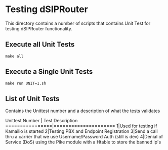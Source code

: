 # Testing dSIPRouter

This directory contains a number of scripts that contains Unit Test for testing dSIPRouter
functionality.  

## Execute all Unit Tests

```
make all
```

## Execute a Single Unit Tests

```
make run UNIT=1.sh
```

## List of Unit Tests

Contains the Unittest number and a description of what the tests validates

Unittest Number | Test Description
================|=====================
1|Used for testing if Kamailio is started
2|Testing PBX and Endpoint Registration
3|Send a call thru a carrier that we use Username/Password Auth (still is dev)
4|Denial of Service (DoS) using the Pike module with a Htable to store the banned ip's
